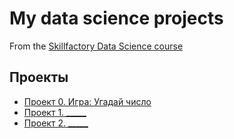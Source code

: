 # My data science projects
From the [Skillfactory Data Science course](thhps://skillfactory.ru/data-scientist)

## Проекты

* [Проект 0. Игра: Угадай число](https://github.com/Mojo32jojo/sf_data_science/blob/main/game_v2.py)
* [Проект 1. _____](____)
* [Проект 2. _____](____)